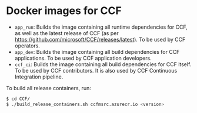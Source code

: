 # Docker images for CCF

- `app_run`: Builds the image containing all runtime dependencies for CCF, as well as the latest release of CCF (as per https://github.com/microsoft/CCF/releases/latest). To be used by CCF operators.
- `app_dev`: Builds the image containing all build dependencies for CCF applications. To be used by CCF application developers.
- `ccf_ci`: Builds the image containing all build dependencies for CCF itself. To be used by CCF contributors. It is also used by CCF Continuous Integration pipeline.

To build all release containers, run:

```bash
$ cd CCF/
$ ./build_release_containers.sh ccfmsrc.azurecr.io <version>
```
